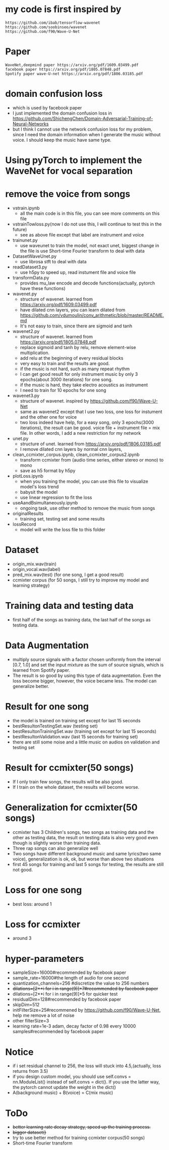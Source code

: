 # my code is first inspired by
    https://github.com/ibab/tensorflow-wavenet
    https://github.com/soobinseo/wavenet
    https://github.com/f90/Wave-U-Net

# Paper
    WaveNet,deepmind paper https://arxiv.org/pdf/1609.03499.pdf
    facebook paper https://arxiv.org/pdf/1805.07848.pdf
    Spotify paper wave-U-net https://arxiv.org/pdf/1806.03185.pdf

#  domain confusion loss
- which is used by facebook paper
- I just implemented the domain confusion loss in https://github.com/ShichengChen/Domain-Adversarial-Training-of-Neural-Networks
- but I think I cannot use the network confusion loss for my problem, since I need the domain information when I generate the music without voice. I should keep the music have same type.

# Using pyTorch to implement the WaveNet for vocal separation
# remove the voice from songs

  - vstrain.ipynb
     - all the main code is in this file, you can see more comments on this file
  - vstrainTowloss.py(now I do not use this, I will continue to test this in the future)
     - see as above file except that label are instrument and voice
  - trainunet.py
     - use waveunet to train the model, not exact unet, biggest change in the file is use Short-time Fourier transform to deal with data
  - DatasetWaveUnet.py
    - use librosa stft to deal with data
  - readDataset3.py
    - use h5py to speed up, read instument file and voice file
  - transformData.py 
    - provides mu_law encode and decode functions(actually, pytorch have these functions)
  - wavenet.py
    - structure of wavenet. learned from https://arxiv.org/pdf/1609.03499.pdf
    - have dilated cnn layers, you can learn dilated from    https://github.com/vdumoulin/conv_arithmetic/blob/master/README.md
    - It's not easy to train, since there are sigmoid and tanh
  - wavenet2.py
    - structure of wavenet. learned from https://arxiv.org/pdf/1805.07848.pdf
    - replace sigmoid and tanh by relu, remove element-wise multiplication.
    - add relu at the beginning of every residual blocks
    - very easy to train and the results are good. 
    - if the music is not hard, such as many repeat rhythm
    - I can get good result for only instrument music by only 3 epochs(about 3000 iterations) for one song.
    - if the music is hard, they take electro acoustics as instrument
    - I need to train for 10 epochs for one song
  - wavenet3.py
    - structure of wavenet. inspired by https://github.com/f90/Wave-U-Net
    - same as wavenet2 except that I use two loss, one loss for instument and the other one for voice
    - two loss indeed have help, for a easy song, only 3 epochs(3000 iterations), the result can be good. voice file + instrument file = mix file. In other words, I add a new restriction for my network 
  - unet.py
     - structure of unet. learned from https://arxiv.org/pdf/1806.03185.pdf
     - I remove dilated cnn layers by normal cnn layers, 
  - clean_ccmixter_corpus.ipynb, clean_ccmixter_corpus2.ipynb
     - transform ccmixter from (audio time series, either stereo or mono) to mono
     - save as h5 format by h5py
  - plotLoss.ipynb
    - when you training the model, you can use this file to visualize model's loss trend 
    - babysit the model
    - use linear regression to fit the loss
  - useAandBsimultaneously.ipynb
    - ongoing task, use other method to remove the music from songs
  - originalResults
    - training set, testing set and some results 
 - lossRecord
   - model will write the loss file to this folder

# Dataset
 - origin_mix.wav(train)
 - origin_vocal.wav(label)
 - pred_mix.wav(test) (for one song, I get a good result)
 - ccmixter corpus (for 50 songs, I still try to improve my model and learning strategy)

# Training data and testing data
- first half of the songs as training data, the last half of the songs as testing data.

# Data Augmentation
- multiply source signals with a factor chosen uniformly from the interval [0.7, 1.0] and set the input mixture as the sum of source signals, which is learned from Spotify paper. 
- The result is so good by using this type of data augmentation. Even the loss become bigger, however, the voice became less. The model can generalize better.

# Result for one song
- the model is trained on training set except for last 15 seconds
- bestResultonTestingSet.wav (testing set)
- bestResultonTrainingSet.wav (training set except for last 15 seconds)
- bestResultonValidation.wav (last 15 seconds for training set)
- there are still some noise and a little music on audios on validation and testing set

# Result for ccmixter(50 songs)
- If I only train few songs, the results will be also good. 
- If I train on the whole dataset, the results will become worse. 

# Generalization for ccmixter(50 songs)
- ccmixter has 3 Children's songs, two songs as training data and the other as testing data, the result on testing data is also very good even though is slightly worse than training data.
- Three rap songs can also generalize well
- Two songs have different background music and same lyrics(two same voice), generalization is ok, ok, but worse than above two situations
- first 45 songs for training and last 5 songs for testing, the results are still not good.

# Loss for one song
 - best loss: around 1

# Loss for ccmixter
 - around 3

# hyper-parameters
 - sampleSize=16000#recommended by facebook paper
 - sample_rate=16000#the length of audio for one second
 - quantization_channels=256 #discretize the value to 256 numbers
 - ~~dilations=[2**i for i in range(9)]*7#recommended by facebook paper~~
 - dilations=[2**i for i in range(9)]*5 for quicker test
 - residualDim=128#recommended by facebook paper
 - skipDim=512
 - initFilterSize=25#recommened by https://github.com/f90/Wave-U-Net, help me remove a lot of noise
 - other filterSize=3
 - learning rate=1e-3 adam, decay factor of 0.98 every 10000 samples#recommended by facebook paper
 
# Notice
 - if i set residual channel to 256, the loss will stuck into 4.5,(actually, loss returns from 3.5)
 - if you design custom model, you should use self.convs = nn.ModuleList() instead of self.convs = dict(). If you use the latter way, the pytorch cannot update the weight in the dict() 
 - A(background music) + B(voice) = C(mix music)

# ToDo
 - ~~better learning rate decay strategy, speed up the training process.~~
 - ~~bigger dataset()~~
 - try to use better method for training ccmixter corpus(50 songs)
 - Short-time Fourier transform